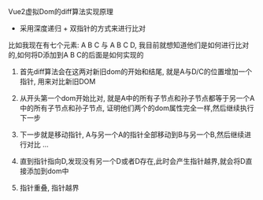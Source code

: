 
Vue2虚拟Dom的diff算法实现原理

-  采用深度递归 + 双指针的方式来进行比对

比如我现在有七个元素: A B C 与 A B C D, 我目前就想知道他们是如何进行比对的,如何将D添加到A B C的后面是如何实现的

1. 首先diff算法会在这两对新旧dom的开始和结尾, 就是A与D/C的位置增加一个指针, 用来对比新旧DOM
2. 从开头第一个dom开始比对, 就是A中的所有子节点和孙子节点都等于另一个A中的所有子节点和孙子节点, 证明他们两个的dom属性完全一样,然后继续执行下一步
3. 下一步就是移动指针, A与另一个A的指针全部移动到B与另一个B,然后继续进行对比 ...
4. 直到指针指向D,发现没有另一个D或者D存在,此时会产生指针越界,就会将D直接添加到dom中


5. 指针重叠, 指针越界